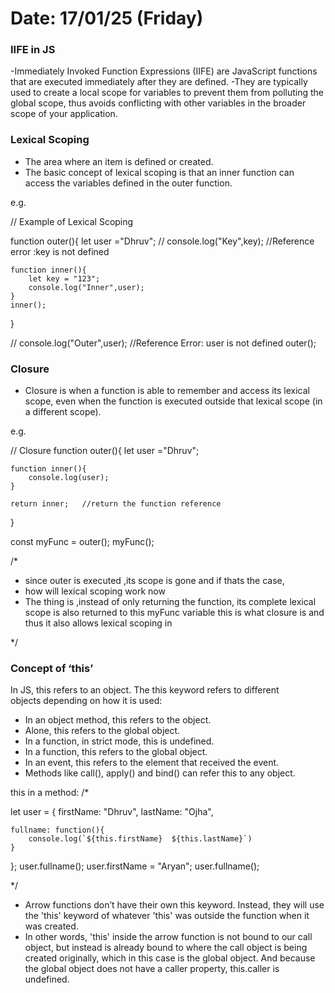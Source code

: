 # Date: 17/01/25 (Friday)

### IIFE in JS

-Immediately Invoked Function Expressions (IIFE) are JavaScript functions that are executed immediately after they are defined. 
-They are typically used to create a local scope for variables to prevent them from polluting the global scope, thus avoids 
conflicting with other variables in the broader scope of your application.


### Lexical Scoping

- The area where an item is defined or created.
- The basic concept of lexical scoping is that an inner function can access the variables defined in the outer function.


e.g.

// Example of Lexical Scoping

function outer(){
    let user ="Dhruv";
    // console.log("Key",key); //Reference error :key is not defined
    
    function inner(){
        let key = "123";
        console.log("Inner",user);
    }
    inner();
}

// console.log("Outer",user);  //Reference Error: user is not defined
outer();




### Closure

- Closure is when a function is able to remember and access its lexical scope, even when the function is executed outside 
that lexical scope (in a different scope).

e.g.

// Closure 
function outer(){
    let user ="Dhruv";
    
    function inner(){
        console.log(user);
    }
    
    return inner;   //return the function reference
}

const myFunc = outer();
myFunc();


/*

- since outer is executed ,its scope is gone and if thats the case,
- how will lexical scoping work now
- The thing is ,instead of only returning the function, its complete lexical scope is also returned to this myFunc variable
this is what closure is and thus it also allows lexical scoping in

*/

### Concept of ‘this’

In JS, this refers to an object. The this keyword refers to different objects depending on how it is used:
- In an object method, this refers to the object.
- Alone, this refers to the global object.
- In a function, in strict mode, this is undefined.
- In a function, this refers to the global object.
- In an event, this refers to the element that received the event.
- Methods like call(), apply() and bind() can refer this to any object.


this in a method: 
/*

let user = {
    firstName: "Dhruv",
    lastName: "Ojha",
    
    fullname: function(){
        console.log(`${this.firstName}  ${this.lastName}`)
    }
};
user.fullname();
user.firstName = "Aryan";
user.fullname();

*/

- Arrow functions don’t have their own this keyword. Instead, they will use the 'this' keyword of whatever 'this' was outside the 
function when it was created.
- In other words, 'this' inside the arrow function is not bound to our call object, but instead is already bound to where the 
call object is being created originally, which in this case is the global object. And because the global object does not have a caller property, 
this.caller is undefined. 
